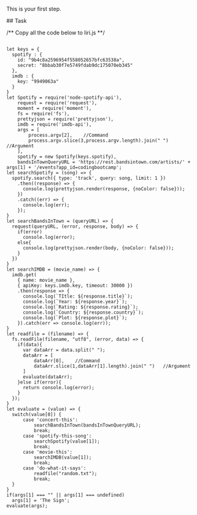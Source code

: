 This is your first step.

## Task

/** Copy all the code below to liri.js **/

<code>
let keys = {
  spotify : {
    id: "9b4c8a2596954f558052657bfc63538a",
    secret: "8bbab30f7e5749fdab9dc175070eb345"
  },
  imdb : {
    key: "9949063a"
  }
}
let Spotify = require('node-spotify-api'),
    request = require('request'),
    moment = require('moment'),
    fs = require('fs'),
    prettyjson = require('prettyjson'),
    imdb = require('imdb-api'),
    args = [
        process.argv[2],    //Command
        process.argv.slice(3,process.argv.length).join(" ")   //Argument
    ],
    spotify = new Spotify(keys.spotify),
    bandsInTownQueryURL = 'https://rest.bandsintown.com/artists/' + args[1] + '/events?app_id=codingbootcamp';
let searchSpotify = (song) => {
  spotify.search({ type: 'track', query: song, limit: 1 })
    .then((response) => {
      console.log(prettyjson.render(response, {noColor: false}));
    })
    .catch((err) => {
      console.log(err);
    });
}
let searchBandsInTown = (queryURL) => {
  request(queryURL, (error, response, body) => {
    if(error)
      console.log(error);
    else{
      console.log(prettyjson.render(body, {noColor: false}));
    }
  })
}
let searchIMDB = (movie_name) => {
  imdb.get(
    { name: movie_name },
    { apiKey: keys.imdb.key, timeout: 30000 })
    .then(response => {
      console.log(`TItle: ${response.title}`);
      console.log(`Year: ${response.year}`);
      console.log(`Rating: ${response.rating}`);
      console.log(`Country: ${response.country}`);
      console.log(`Plot: ${response.plot}`);
    }).catch(err => console.log(err));
}
let readfile = (filename) => {
  fs.readFile(filename, "utf8", (error, data) => {
    if(data){
      var dataArr = data.split(" ");
      dataArr = [
          dataArr[0],    //Command
          dataArr.slice(1,dataArr[1].length).join(" ")   //Argument
      ]
      evaluate(dataArr);
    }else if(error){
      return console.log(error);
    }
  });
}
let evaluate = (value) => {
  switch(value[0]) {
      case 'concert-this':
          searchBandsInTown(bandsInTownQueryURL);
          break;
      case 'spotify-this-song':
          searchSpotify(value[1]);
          break;
      case 'movie-this':
          searchIMDB(value[1]);
          break;
      case 'do-what-it-says':
          readfile("random.txt");
          break;
  }
}
if(args[1] === "" || args[1] === undefined)
  args[1] = 'The Sign';
evaluate(args);
</code>